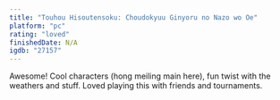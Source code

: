 ```yaml
---
title: "Touhou Hisoutensoku: Choudokyuu Ginyoru no Nazo wo Oe"
platform: "pc"
rating: "loved"
finishedDate: N/A
igdb: "27157"
---
```


Awesome! Cool characters (hong meiling main here), fun twist with the weathers and stuff. Loved playing this with friends and tournaments.
